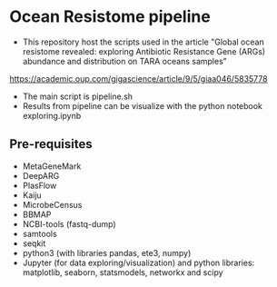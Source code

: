 # Ocean Resistome pipeline

- This repository host the scripts used in the article "Global ocean resistome revealed: exploring Antibiotic Resistance Gene (ARGs) abundance and distribution on TARA oceans samples"

https://academic.oup.com/gigascience/article/9/5/giaa046/5835778

- The main script is pipeline.sh
- Results from pipeline can be visualize with the python notebook exploring.ipynb

## Pre-requisites

- MetaGeneMark
- DeepARG
- PlasFlow
- Kaiju
- MicrobeCensus
- BBMAP
- NCBI-tools (fastq-dump)
- samtools
- seqkit
- python3 (with libraries pandas, ete3, numpy)
- Jupyter (for data exploring/visualization) and python libraries: matplotlib, seaborn, statsmodels, networkx and scipy 
